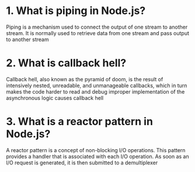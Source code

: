 # 1. What is piping in Node.js?

Piping is a mechanism used to connect the output of one stream to another stream. It is normally used to retrieve data from one stream and pass output to another stream

# 2. What is callback hell?

Callback hell, also known as the pyramid of doom, is the result of intensively nested, unreadable, and unmanageable callbacks, which in turn makes the code harder to read and debug
improper implementation of the asynchronous logic causes callback hell


# 3. What is a reactor pattern in Node.js?
A reactor pattern is a concept of non-blocking I/O operations. This pattern provides a handler that is associated with each I/O operation. As soon as an I/O request is generated, it is then submitted to a demultiplexer



